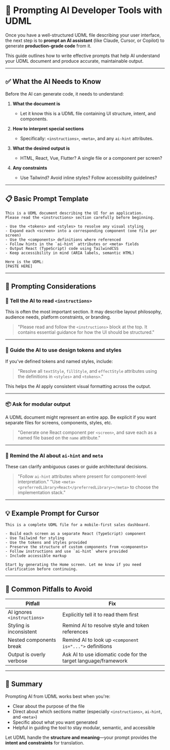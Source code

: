 # 🧠 Prompting AI Developer Tools with UDML

Once you have a well-structured UDML file describing your user interface, the next step is to **prompt an AI assistant** (like Claude, Cursor, or Copilot) to generate **production-grade code** from it.

This guide outlines how to write effective prompts that help AI understand your UDML document and produce accurate, maintainable output.

---

## ✅ What the AI Needs to Know

Before the AI can generate code, it needs to understand:

1. **What the document is**  
   - Let it know this is a UDML file containing UI structure, intent, and components.

2. **How to interpret special sections**  
   - Specifically: `<instructions>`, `<meta>`, and any `ai-hint` attributes.

3. **What the desired output is**  
   - HTML, React, Vue, Flutter? A single file or a component per screen?

4. **Any constraints**  
   - Use Tailwind? Avoid inline styles? Follow accessibility guidelines?

---

## 📋 Basic Prompt Template

```text
This is a UDML document describing the UI for an application.
Please read the <instructions> section carefully before beginning.

- Use the <tokens> and <styles> to resolve any visual styling
- Expand each <screen> into a corresponding component (one file per screen)
- Use the <components> definitions where referenced
- Follow hints in the `ai-hint` attributes or <meta> fields
- Output React (TypeScript) code using TailwindCSS
- Keep accessibility in mind (ARIA labels, semantic HTML)

Here is the UDML:
[PASTE HERE]
```

---

## 🔎 Prompting Considerations

### 🧠 Tell the AI to read `<instructions>`
This is often the most important section. It may describe layout philosophy, audience needs, platform constraints, or branding.

> "Please read and follow the `<instructions>` block at the top. It contains essential guidance for how the UI should be structured."

---

### 📌 Guide the AI to use design tokens and styles
If you’ve defined tokens and named styles, include:

> "Resolve all `textStyle`, `fillStyle`, and `effectStyle` attributes using the definitions in `<styles>` and `<tokens>`."

This helps the AI apply consistent visual formatting across the output.

---

### 📦 Ask for modular output
A UDML document might represent an entire app. Be explicit if you want separate files for screens, components, styles, etc.

> "Generate one React component per `<screen>`, and save each as a named file based on the `name` attribute."

---

### 💬 Remind the AI about `ai-hint` and `meta`
These can clarify ambiguous cases or guide architectural decisions.

> "Follow `ai-hint` attributes where present for component-level interpretation."
> "Use `<meta><preferredLibrary>React</preferredLibrary></meta>` to choose the implementation stack."

---

## 💡 Example Prompt for Cursor

```text
This is a complete UDML file for a mobile-first sales dashboard.

- Build each screen as a separate React (TypeScript) component
- Use Tailwind for styling
- Use the tokens and styles provided
- Preserve the structure of custom components from <components>
- Follow instructions and use `ai-hint` where provided
- Include accessible markup

Start by generating the Home screen. Let me know if you need clarification before continuing.
```

---

## 🚫 Common Pitfalls to Avoid

| Pitfall | Fix |
|--------|------|
| AI ignores `<instructions>` | Explicitly tell it to read them first |
| Styling is inconsistent | Remind AI to resolve style and token references |
| Nested components break | Remind AI to look up `<component is="...">` definitions |
| Output is overly verbose | Ask AI to use idiomatic code for the target language/framework |

---

## 🧩 Summary

Prompting AI from UDML works best when you're:

- Clear about the purpose of the file
- Direct about which sections matter (especially `<instructions>`, `ai-hint`, and `<meta>`)
- Specific about what you want generated
- Helpful in guiding the tool to stay modular, semantic, and accessible

Let UDML handle the **structure and meaning**—your prompt provides the **intent and constraints** for translation.